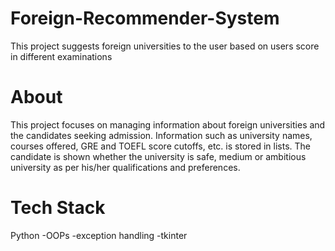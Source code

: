 # Foreign-Recommender-System
This project suggests foreign universities to the user based on users score in different examinations
# About
This project focuses on managing information about foreign universities and the candidates seeking admission. Information such as
university names, courses offered, GRE and TOEFL score cutoffs, etc. is stored in lists. The candidate is shown whether the university is
safe, medium or ambitious university as per his/her qualifications and preferences.
# Tech Stack
Python
-OOPs
-exception handling
-tkinter
